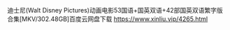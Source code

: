 迪士尼(Walt Disney Pictures)动画电影53国语+国英双语+42部国英双语繁字版合集[MKV/302.48GB]百度云网盘下载
https://www.xinliu.vip/4265.html